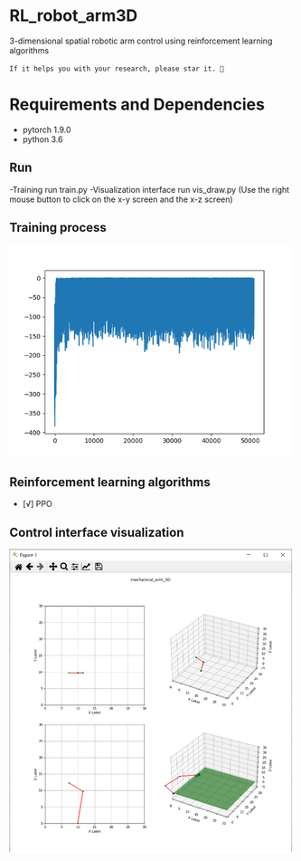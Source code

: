 # RL_robot_arm3D
3-dimensional spatial robotic arm control using reinforcement learning algorithms

`If it helps you with your research, please star it. 🎈`

# Requirements and Dependencies
- pytorch 1.9.0
- python 3.6

Run
----------
-Training run train.py
-Visualization interface run vis_draw.py (Use the right mouse button to click on the x-y screen and the x-z screen)


Training process 
----------

  <img src="arm_vis/arm_3d.png" width="500px"/> 

Reinforcement learning algorithms
----------
 - [√] PPO

Control interface visualization 
----------

  <img src="arm_vis/visual.png" width="500px"/> 


